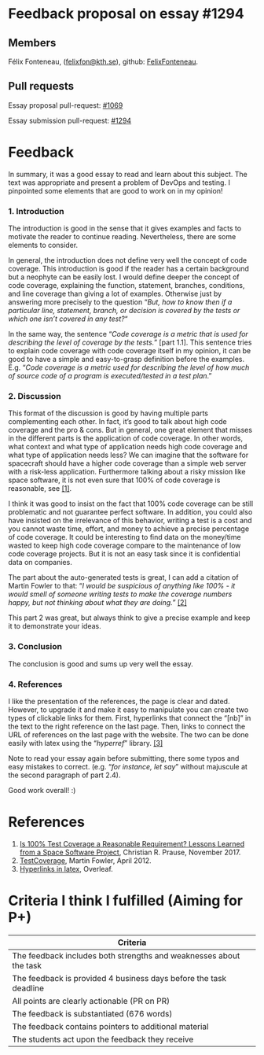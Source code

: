 # Feedback proposal on essay #1294
## Members
Félix Fonteneau, (felixfon@kth.se), github: [FelixFonteneau](https://github.com/FelixFonteneau).

## Pull requests

Essay proposal pull-request: [#1069](https://github.com/KTH/devops-course/pull/1069)

Essay submission pull-request: [#1294](https://github.com/KTH/devops-course/pull/1294)

# Feedback

In summary, it was a good essay to read and learn about this subject. The text was appropriate and present a problem of DevOps and testing. I pinpointed some elements that are good to work on in my opinion!

### 1. Introduction

The introduction is good in the sense that it gives examples and facts to motivate the reader to continue reading. Nevertheless, there are some elements to consider.

In general, the introduction does not define very well the concept of code coverage. This introduction is good if the reader has a certain background but a neophyte can be easily lost. I would define deeper the concept of code coverage, explaining the function, statement, branches, conditions, and line coverage than giving a lot of examples. Otherwise just by answering more precisely to the question “_But, how to know then if a particular line, statement, branch, or decision is covered by the tests or which one isn’t covered in any test?_“

In the same way, the sentence “_Code coverage is a metric that is used for describing the level of coverage by the tests._” [part 1.1]. This sentence tries to explain code coverage with code coverage itself in my opinion, it can be good to have a simple and easy-to-grasp definition before the examples. E.g. “_Code coverage is a metric used for describing the level  of how much of source code of a program is executed/tested in a test plan_.”


### 2. Discussion

This format of the discussion is good by having multiple parts complementing each other. In fact, it’s good to talk about high code coverage and the pro & cons. But in general, one great element that misses in the different parts is the application of code coverage. In other words, what context and what type of application needs high code coverage and what type of application needs less? We can imagine that the software for spacecraft should have a higher code coverage than a simple web server with a risk-less application. Furthermore talking about a risky mission like space software, it is not even sure that 100% of code coverage is reasonable, see [[1]](#References).

I think it was good to insist on the fact that 100% code coverage can be still problematic and not guarantee perfect software. In addition, you could also have insisted on the irrelevance of this behavior, writing a test is a cost and you cannot waste time, effort, and money to achieve a precise percentage of code coverage. It could be interesting to find data on the money/time wasted to keep high code coverage compare to the maintenance of low code coverage projects. But it is not an easy task since it is confidential data on companies.

The part about the auto-generated tests is great, I can add a citation of Martin Fowler to that: “_I would be suspicious of anything like 100% - it would smell of someone writing tests to make the coverage numbers happy, but not thinking about what they are doing._”  [[2]](#References)

This part 2 was great, but always think to give a precise example and keep it to demonstrate your ideas.

### 3. Conclusion

The conclusion is good and sums up very well the essay.

### 4. References

I like the presentation of the references, the page is clear and dated. However, to upgrade it and make it easy to manipulate you can create two types of clickable links for them. First, hyperlinks that connect the “[nb]” in the text to the right reference on the last page. Then, links to connect the URL of references on the last page with the website. The two can be done easily with latex using the “_hyperref_” library.  [[3]](#References)

Note to read your essay again before submitting, there some typos and easy mistakes to correct. (e.g. “_for instance, let say_” without majuscule at the second paragraph of part 2.4).

Good work overall! :)



# References

1. [Is 100% Test Coverage a Reasonable Requirement? Lessons Learned from a Space Software Project](https://www.researchgate.net/publication/319141355_Is_100_Test_Coverage_a_Reasonable_Requirement_Lessons_Learned_from_a_Space_Software_Project), Christian R. Prause, November 2017.
2. [TestCoverage](https://martinfowler.com/bliki/TestCoverage.html), Martin Fowler, April 2012.
3. [Hyperlinks in latex](https://www.overleaf.com/learn/latex/hyperlinks), Overleaf.



# Criteria I think I fulfilled (Aiming for P+)

| Criteria
| -----------------
| The feedback includes both strengths and weaknesses about the task
| The feedback is provided 4 business days before the task deadline
| All points are clearly actionable (PR on PR)
| The feedback is substantiated (676 words)
| The feedback contains pointers to additional material
| The students act upon the feedback they receive

